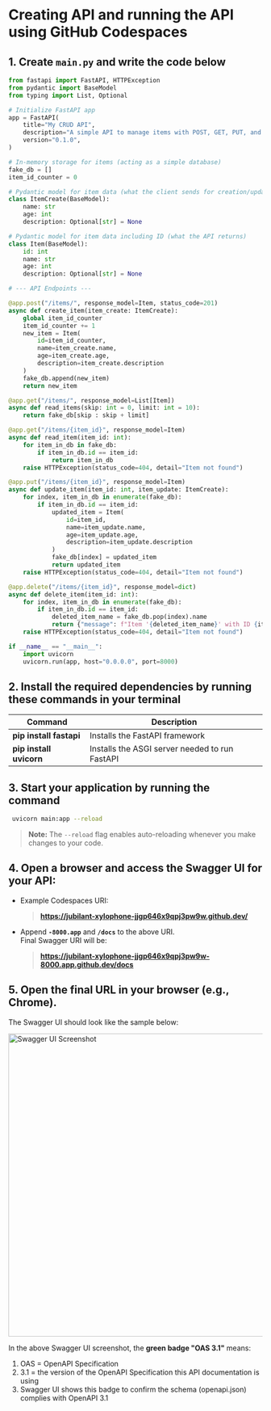 # Creating API and running the API using GitHub Codespaces

## 1. Create `main.py` and write the code below

```python
from fastapi import FastAPI, HTTPException
from pydantic import BaseModel
from typing import List, Optional

# Initialize FastAPI app
app = FastAPI(
    title="My CRUD API",
    description="A simple API to manage items with POST, GET, PUT, and DELETE methods.",
    version="0.1.0",
)

# In-memory storage for items (acting as a simple database)
fake_db = []
item_id_counter = 0

# Pydantic model for item data (what the client sends for creation/update)
class ItemCreate(BaseModel):
    name: str
    age: int
    description: Optional[str] = None

# Pydantic model for item data including ID (what the API returns)
class Item(BaseModel):
    id: int
    name: str
    age: int
    description: Optional[str] = None

# --- API Endpoints ---

@app.post("/items/", response_model=Item, status_code=201)
async def create_item(item_create: ItemCreate):
    global item_id_counter
    item_id_counter += 1
    new_item = Item(
        id=item_id_counter,
        name=item_create.name,
        age=item_create.age,
        description=item_create.description
    )
    fake_db.append(new_item)
    return new_item

@app.get("/items/", response_model=List[Item])
async def read_items(skip: int = 0, limit: int = 10):
    return fake_db[skip : skip + limit]

@app.get("/items/{item_id}", response_model=Item)
async def read_item(item_id: int):
    for item_in_db in fake_db:
        if item_in_db.id == item_id:
            return item_in_db
    raise HTTPException(status_code=404, detail="Item not found")

@app.put("/items/{item_id}", response_model=Item)
async def update_item(item_id: int, item_update: ItemCreate):
    for index, item_in_db in enumerate(fake_db):
        if item_in_db.id == item_id:
            updated_item = Item(
                id=item_id,
                name=item_update.name,
                age=item_update.age,
                description=item_update.description
            )
            fake_db[index] = updated_item
            return updated_item
    raise HTTPException(status_code=404, detail="Item not found")

@app.delete("/items/{item_id}", response_model=dict)
async def delete_item(item_id: int):
    for index, item_in_db in enumerate(fake_db):
        if item_in_db.id == item_id:
            deleted_item_name = fake_db.pop(index).name
            return {"message": f"Item '{deleted_item_name}' with ID {item_id} deleted successfully"}
    raise HTTPException(status_code=404, detail="Item not found")

if __name__ == "__main__":
    import uvicorn
    uvicorn.run(app, host="0.0.0.0", port=8000)

```

## 2.  Install the required dependencies by running these commands in your terminal 


| Command              | Description                                      |
|----------------------|--------------------------------------------------|
| **pip install fastapi** | Installs the FastAPI framework                  |
| **pip install uvicorn** | Installs the ASGI server needed to run FastAPI |

## 3.  Start your application by running the command 
```bash
 uvicorn main:app --reload
```
> **Note:** The `--reload` flag enables auto-reloading whenever you make changes to your code.


## 4. Open a browser and access the Swagger UI for your API:

   - Example Codespaces URI:  
     > **https://jubilant-xylophone-jjgp646x9qpj3pw9w.github.dev/**

   - Append **`-8000.app`** and **`/docs`** to the above URI.  
     Final Swagger URI will be:  
     > **https://jubilant-xylophone-jjgp646x9qpj3pw9w-8000.app.github.dev/docs**

## 5. Open the final URL in your browser (e.g., Chrome).  
   The Swagger UI should look like the sample below:

<img src="media/image1.png" alt="Swagger UI Screenshot" width="600">

In the above Swagger UI screenshot, the **green badge "OAS 3.1"** means:

1. OAS = OpenAPI Specification  
2. 3.1 = the version of the OpenAPI Specification this API documentation is using  
3. Swagger UI shows this badge to confirm the schema (openapi.json) complies with OpenAPI 3.1

